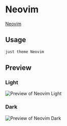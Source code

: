 # Neovim

[Neovim](https://slavamak.com)

## Usage

```bash
just theme Neovim
```

## Preview

### Light

![Preview of Neovim Light](preview-light.png)

### Dark

![Preview of Neovim Dark](preview-dark.png)
